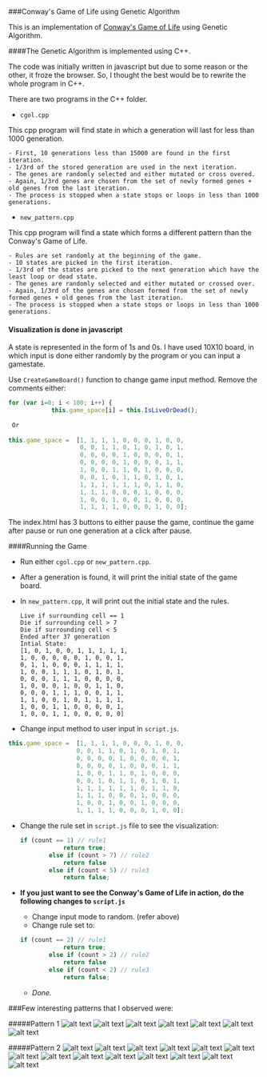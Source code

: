 ###Conway's Game of Life using Genetic Algorithm

This is an implementation of [Conway's Game of Life](http://en.wikipedia.org/wiki/Conway%27s_Game_of_Life) using Genetic Algorithm. 

####The Genetic Algorithm is implemented using C++.

The code was initially written in javascript but due to some reason or the other, it froze the browser. So, I thought the best would be to rewrite the whole program in C++.

There are two programs in the C++ folder.

* `cgol.cpp`

This cpp program will find state in which a generation will last for less than 1000 generation. 

	- First, 10 generations less than 15000 are found in the first iteration.
	- 1/3rd of the stored generation are used in the next iteration.
	- The genes are randomly selected and either mutated or cross overed.
	- Again, 1/3rd genes are chosen from the set of newly formed genes + old genes from the last iteration.
	- The process is stopped when a state stops or loops in less than 1000 generations.

* `new_pattern.cpp`

This cpp program will find a state which forms a different pattern than the Conway's Game of Life.

	- Rules are set randomly at the beginning of the game.
	- 10 states are picked in the first iteration.
	- 1/3rd of the states are picked to the next generation which have the least loop or dead state.
	- The genes are randomly selected and either mutated or crossed over.
	- Again, 1/3rd of the genes are chosen formed from the set of newly formed genes + old genes from the last iteration.
	- The process is stopped when a state stops or loops in less than 1000 generations.
	
	
#### Visualization is done in javascript
A state is represented in the form of 1s and 0s. I have used 10X10 board, in which input is done either randomly by the program or you can input a gamestate.

Use `CreateGameBoard()` function to change game input method.
Remove the comments either:

```javascript
for (var i=0; i < 100; i++) {
			this.game_space[i] = this.IsLiveOrDead();
			
 Or
 
this.game_space =  [1, 1, 1, 1, 0, 0, 0, 1, 0, 0, 
					0, 0, 1, 1, 0, 1, 0, 1, 0, 1, 
					0, 0, 0, 0, 1, 0, 0, 0, 0, 1, 
					0, 0, 0, 0, 1, 0, 0, 0, 1, 1, 
					1, 0, 0, 1, 1, 0, 1, 0, 0, 0, 
					0, 0, 1, 0, 1, 1, 0, 1, 0, 1, 
					1, 1, 1, 1, 1, 1, 0, 1, 1, 0, 
					1, 1, 1, 0, 0, 0, 1, 0, 0, 0, 
					1, 0, 0, 1, 0, 0, 1, 0, 0, 0, 
					1, 1, 1, 1, 0, 0, 0, 1, 0, 0];
```

The index.html has 3 buttons to either pause the game, continue the game after pause or run one generation at a click after pause.

####Running the Game

* Run either `cgol.cpp` or `new_pattern.cpp`.
* After a generation is found, it will print the initial state of the game board.
* In `new_pattern.cpp`, it will print out the initial state and the rules.

	```
	Live if surrounding cell == 1
	Die if surrounding cell > 7
	Die if surrounding cell < 5
	Ended after 37 generation
	Intial State: 
	[1, 0, 1, 0, 0, 1, 1, 1, 1, 1, 
	1, 0, 0, 0, 0, 0, 1, 0, 0, 1, 
	0, 1, 1, 0, 0, 0, 1, 1, 1, 1, 
	1, 0, 0, 1, 1, 1, 0, 1, 0, 1, 
	0, 0, 0, 1, 1, 1, 0, 0, 0, 0, 
	1, 0, 0, 0, 1, 0, 0, 1, 1, 0, 
	0, 0, 0, 1, 1, 1, 0, 0, 1, 1, 
	1, 1, 0, 0, 1, 0, 1, 1, 1, 1, 
	1, 0, 0, 1, 1, 0, 0, 0, 0, 1, 
	1, 0, 0, 1, 1, 0, 0, 0, 0, 0]
	```

* Change input method to user input in `script.js`.

 ```javascript
this.game_space =  [1, 1, 1, 1, 0, 0, 0, 1, 0, 0, 
					0, 0, 1, 1, 0, 1, 0, 1, 0, 1, 
					0, 0, 0, 0, 1, 0, 0, 0, 0, 1, 
					0, 0, 0, 0, 1, 0, 0, 0, 1, 1, 
					1, 0, 0, 1, 1, 0, 1, 0, 0, 0, 
					0, 0, 1, 0, 1, 1, 0, 1, 0, 1, 
					1, 1, 1, 1, 1, 1, 0, 1, 1, 0, 
					1, 1, 1, 0, 0, 0, 1, 0, 0, 0, 
					1, 0, 0, 1, 0, 0, 1, 0, 0, 0, 
					1, 1, 1, 1, 0, 0, 0, 1, 0, 0];
```

* Change the rule set in `script.js` file to see the visualization:

	```javascript
	if (count == 1) // rule1
				return true;
			else if (count > 7) // rule2
				return false
			else if (count < 5) // rule3
				return false;
	```
* __If you just want to see the Conway's Game of Life in action, do the following changes to `script.js`__
	* Change input mode to random. (refer above)
	* Change rule set to:
	```javascript
	if (count == 2) // rule1
				return true;
			else if (count > 2) // rule2
				return false
			else if (count < 2) // rule3
				return false;
	```
	* _Done._
	
	
###Few interesting patterns that I observed were:

#####Pattern 1
![alt text](http://prashish.files.wordpress.com/2013/12/screen-shot-2013-12-03-at-6-09-42-pm.png)
![alt text](http://prashish.files.wordpress.com/2013/12/screen-shot-2013-12-03-at-6-09-49-pm.png)
![alt text](http://prashish.files.wordpress.com/2013/12/screen-shot-2013-12-03-at-6-09-55-pm.png)
![alt text](http://prashish.files.wordpress.com/2013/12/screen-shot-2013-12-03-at-6-10-18-pm.png)
![alt text](http://prashish.files.wordpress.com/2013/12/screen-shot-2013-12-03-at-6-10-25-pm.png)
![alt text](http://prashish.files.wordpress.com/2013/12/screen-shot-2013-12-03-at-6-10-33-pm.png)
![alt text](http://prashish.files.wordpress.com/2013/12/screen-shot-2013-12-03-at-6-10-40-pm.png)

#####Pattern 2
![alt text](http://prashish.files.wordpress.com/2013/12/screen-shot-2013-12-03-at-6-15-01-pm.png)
![alt text](http://prashish.files.wordpress.com/2013/12/screen-shot-2013-12-03-at-6-15-08-pm.png)
![alt text](http://prashish.files.wordpress.com/2013/12/screen-shot-2013-12-03-at-6-15-12-pm.png)
![alt text](http://prashish.files.wordpress.com/2013/12/screen-shot-2013-12-03-at-6-15-17-pm.png)
![alt text](http://prashish.files.wordpress.com/2013/12/screen-shot-2013-12-03-at-6-15-22-pm.png)
![alt text](http://prashish.files.wordpress.com/2013/12/screen-shot-2013-12-03-at-6-15-28-pm.png)
![alt text](http://prashish.files.wordpress.com/2013/12/screen-shot-2013-12-03-at-6-15-36-pm.png)
![alt text](http://prashish.files.wordpress.com/2013/12/screen-shot-2013-12-03-at-6-15-43-pm.png)
![alt text](http://prashish.files.wordpress.com/2013/12/screen-shot-2013-12-03-at-6-34-53-pm.png)
![alt text](http://prashish.files.wordpress.com/2013/12/screen-shot-2013-12-03-at-6-35-00-pm.png)
![alt text](http://prashish.files.wordpress.com/2013/12/screen-shot-2013-12-03-at-6-35-07-pm.png)
![alt text](http://prashish.files.wordpress.com/2013/12/screen-shot-2013-12-03-at-6-35-13-pm.png)
![alt text](http://prashish.files.wordpress.com/2013/12/screen-shot-2013-12-03-at-6-35-20-pm.png)
![alt text](http://prashish.files.wordpress.com/2013/12/screen-shot-2013-12-03-at-6-35-26-pm.png)
